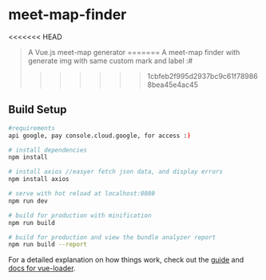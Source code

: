 # meet-map-finder

<<<<<<< HEAD
> A Vue.js meet-map generator
=======
> A meet-map finder with generate img with same custom mark and label :#
>>>>>>> 1cbfeb2f995d2937bc9c61f789868bea45e4ac45

## Build Setup

``` bash
#requirements
api google, pay console.cloud.google, for access :)

# install dependencies
npm install

# install axios //easyer fetch json data, and display errors
npm install axios

# serve with hot reload at localhost:8080
npm run dev

# build for production with minification
npm run build

# build for production and view the bundle analyzer report
npm run build --report
```

For a detailed explanation on how things work, check out the [guide](http://vuejs-templates.github.io/webpack/) and [docs for vue-loader](http://vuejs.github.io/vue-loader).
